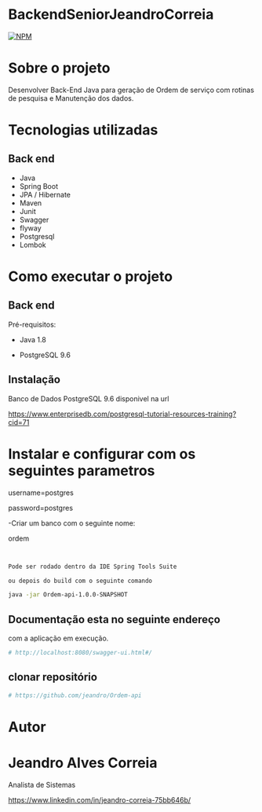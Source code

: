 # BackendSeniorJeandroCorreia 
[![NPM](https://img.shields.io/npm/l/react)](https://github.com/jeandro/Ordem-api/blob/master/LICENSELICENSE) 

# Sobre o projeto

Desenvolver Back-End Java para geração de Ordem de serviço com rotinas de pesquisa e 
Manutenção dos dados.


# Tecnologias utilizadas
## Back end
- Java
- Spring Boot
- JPA / Hibernate
- Maven
- Junit
- Swagger
- flyway
- Postgresql
- Lombok


# Como executar o projeto

## Back end
Pré-requisitos:

- Java 1.8

- PostgreSQL 9.6

## Instalação  

Banco de Dados PostgreSQL 9.6
disponivel na url

https://www.enterprisedb.com/postgresql-tutorial-resources-training?cid=71

# Instalar e configurar com os seguintes parametros


username=postgres

password=postgres

-Criar um banco com o seguinte nome:

ordem



```bash


Pode ser rodado dentro da IDE Spring Tools Suite

ou depois do build com o seguinte comando

java -jar Ordem-api-1.0.0-SNAPSHOT

```

## Documentação esta no seguinte endereço
com a aplicação em execução.




```bash
# http://localhost:8080/swagger-ui.html#/


```

## clonar repositório

```bash
# https://github.com/jeandro/Ordem-api

```
# Autor

#  Jeandro Alves Correia
   Analista de Sistemas

https://www.linkedin.com/in/jeandro-correia-75bb646b/




